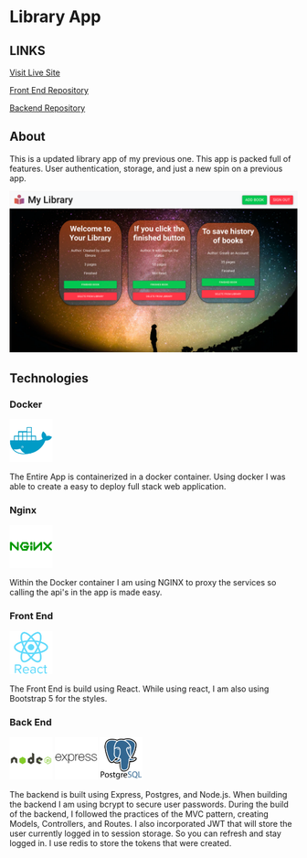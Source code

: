 # Library App

## LINKS

[Visit Live Site](https://mylibrary.justinelmore.dev)

[Front End Repository](https://github.com/jelmore1674/MyLibraryReactFullStack/tree/main/my-library)

[Backend Repository](https://github.com/jelmore1674/MyLibraryReactFullStack/tree/main/mylibrary-backend)

## About

This is a updated library app of my previous one. This app is packed full of
features. User authentication, storage, and just a new spin on a previous app.

<img src='./my-library/public/mylibrary.png'>

## Technologies

### Docker

<img src='https://raw.githubusercontent.com/devicons/devicon/master/icons/docker/docker-plain.svg' width='75px' style="background-color: white">

The Entire App is containerized in a docker container. Using docker I was able
to create a easy to deploy full stack web application.

### Nginx

<img src='https://raw.githubusercontent.com/devicons/devicon/master/icons/nginx/nginx-original.svg' width='75px' style="background-color: white">

Within the Docker container I am using NGINX to proxy the services so calling
the api's in the app is made easy.

### Front End

<img src='https://raw.githubusercontent.com/devicons/devicon/9f4f5cdb393299a81125eb5127929ea7bfe42889/icons/react/react-original-wordmark.svg' width='75px' style="background-color: white">

The Front End is build using React. While using react, I am also using Bootstrap
5 for the styles.

### Back End

<img src='https://raw.githubusercontent.com/devicons/devicon/9f4f5cdb393299a81125eb5127929ea7bfe42889/icons/nodejs/nodejs-original-wordmark.svg' width="75px" style="background-color: white">
<img src='https://raw.githubusercontent.com/devicons/devicon/9f4f5cdb393299a81125eb5127929ea7bfe42889/icons/express/express-original-wordmark.svg' width="75px" style="background-color: white">
<img src='https://raw.githubusercontent.com/devicons/devicon/9f4f5cdb393299a81125eb5127929ea7bfe42889/icons/postgresql/postgresql-original-wordmark.svg' width="75px" style="background-color: white">

The backend is built using Express, Postgres, and Node.js. When building the
backend I am using bcrypt to secure user passwords. During the build of the
backend, I followed the practices of the MVC pattern, creating Models,
Controllers, and Routes. I also incorporated JWT that will store the user
currently logged in to session storage. So you can refresh and stay logged in. I
use redis to store the tokens that were created.

